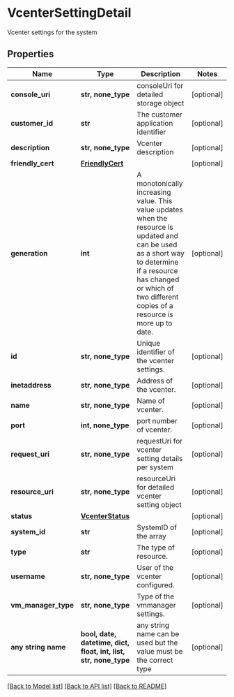 # VcenterSettingDetail

Vcenter settings for the system

## Properties
Name | Type | Description | Notes
------------ | ------------- | ------------- | -------------
**console_uri** | **str, none_type** | consoleUri for detailed storage object | [optional] 
**customer_id** | **str** | The customer application identifier | [optional] 
**description** | **str, none_type** | Vcenter description | [optional] 
**friendly_cert** | [**FriendlyCert**](FriendlyCert.md) |  | [optional] 
**generation** | **int** | A monotonically increasing value. This value updates when the resource is updated and can be used as a short way to determine if a resource has changed or which of two different copies of a resource is more up to date. | [optional] 
**id** | **str, none_type** | Unique identifier of the vcenter settings. | [optional] 
**inetaddress** | **str, none_type** | Address of the vcenter. | [optional] 
**name** | **str, none_type** | Name of vcenter. | [optional] 
**port** | **int, none_type** | port number of vcenter. | [optional] 
**request_uri** | **str, none_type** | requestUri for vcenter setting details per system  | [optional] 
**resource_uri** | **str, none_type** | resourceUri for detailed vcenter setting object | [optional] 
**status** | [**VcenterStatus**](VcenterStatus.md) |  | [optional] 
**system_id** | **str** | SystemID of the array | [optional] 
**type** | **str** | The type of resource. | [optional] 
**username** | **str, none_type** | User of the vcenter configured. | [optional] 
**vm_manager_type** | **str, none_type** | Type of the vmmanager settings. | [optional] 
**any string name** | **bool, date, datetime, dict, float, int, list, str, none_type** | any string name can be used but the value must be the correct type | [optional]

[[Back to Model list]](../README.md#documentation-for-models) [[Back to API list]](../README.md#documentation-for-api-endpoints) [[Back to README]](../README.md)


